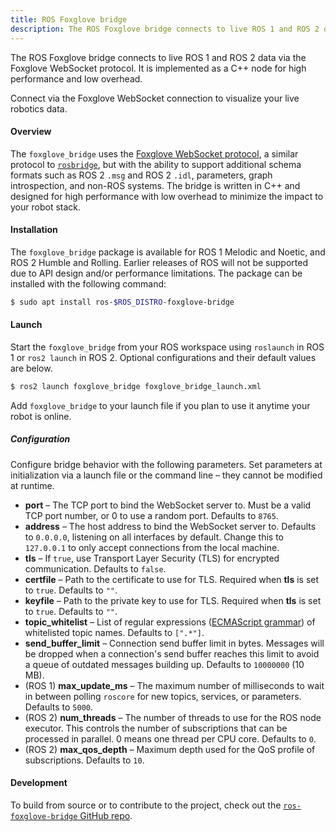 ```yaml
---
title: ROS Foxglove bridge
description: The ROS Foxglove bridge connects to live ROS 1 and ROS 2 data via the Foxglove WebSocket protocol. It is implemented as a C++ node for high performance and low overhead.
---
```


The ROS Foxglove bridge connects to live ROS 1 and ROS 2 data via the Foxglove WebSocket protocol. It is implemented as a C++ node for high performance and low overhead.

Connect via the Foxglove WebSocket connection to visualize your live robotics data.

#### Overview

The `foxglove_bridge` uses the [Foxglove WebSocket protocol](https://github.com/foxglove/ws-protocol), a similar protocol to [`rosbridge`](https://github.com/RobotWebTools/rosbridge_suite), but with the ability to support additional schema formats such as ROS 2 `.msg` and ROS 2 `.idl`, parameters, graph introspection, and non-ROS systems. The bridge is written in C++ and designed for high performance with low overhead to minimize the impact to your robot stack.

#### Installation

The `foxglove_bridge` package is available for ROS 1 Melodic and Noetic, and ROS 2 Humble and Rolling. Earlier releases of ROS will not be supported due to API design and/or performance limitations. The package can be installed with the following command:

```bash
$ sudo apt install ros-$ROS_DISTRO-foxglove-bridge
```

#### Launch

Start the `foxglove_bridge` from your ROS workspace using `roslaunch` in ROS 1 or `ros2 launch` in ROS 2. Optional configurations and their default values are below.

```bash
$ ros2 launch foxglove_bridge foxglove_bridge_launch.xml
```

Add `foxglove_bridge` to your launch file if you plan to use it anytime your robot is online.

##### Configuration

Configure bridge behavior with the following parameters. Set parameters at initialization via a launch file or the command line – they cannot be modified at runtime.

- **port** – The TCP port to bind the WebSocket server to. Must be a valid TCP port number, or 0 to use a random port. Defaults to `8765`.
- **address** – The host address to bind the WebSocket server to. Defaults to `0.0.0.0`, listening on all interfaces by default. Change this to `127.0.0.1` to only accept connections from the local machine.
- **tls** – If `true`, use Transport Layer Security (TLS) for encrypted communication. Defaults to `false`.
- **certfile** – Path to the certificate to use for TLS. Required when **tls** is set to `true`. Defaults to `""`.
- **keyfile** – Path to the private key to use for TLS. Required when **tls** is set to `true`. Defaults to `""`.
- **topic_whitelist** – List of regular expressions ([ECMAScript grammar](https://en.cppreference.com/w/cpp/regex/ecmascript)) of whitelisted topic names. Defaults to `[".*"]`.
- **send_buffer_limit** – Connection send buffer limit in bytes. Messages will be dropped when a connection's send buffer reaches this limit to avoid a queue of outdated messages building up. Defaults to `10000000` (10 MB).
- (ROS 1) **max_update_ms** – The maximum number of milliseconds to wait in between polling `roscore` for new topics, services, or parameters. Defaults to `5000`.
- (ROS 2) **num_threads** – The number of threads to use for the ROS node executor. This controls the number of subscriptions that can be processed in parallel. 0 means one thread per CPU core. Defaults to `0`.
- (ROS 2) **max_qos_depth** – Maximum depth used for the QoS profile of subscriptions. Defaults to `10`.

#### Development

To build from source or to contribute to the project, check out the [`ros-foxglove-bridge` GitHub repo](https://github.com/foxglove/ros-foxglove-bridge/).

